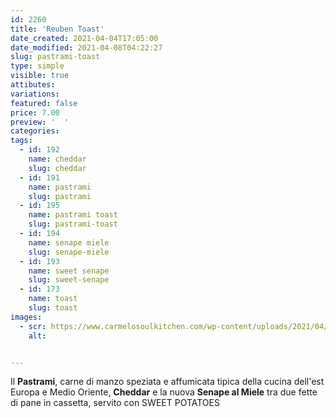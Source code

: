 ```yaml
---
id: 2260
title: 'Reuben Toast'
date_created: 2021-04-04T17:05:00
date_modified: 2021-04-08T04:22:27
slug: pastrami-toast
type: simple
visible: true
attibutes: 
variations:
featured: false
price: 7.00
preview: '  '
categories: 
tags: 
  - id: 192
    name: cheddar
    slug: cheddar
  - id: 191
    name: pastrami
    slug: pastrami
  - id: 195
    name: pastrami toast
    slug: pastrami-toast
  - id: 194
    name: senape miele
    slug: senape-miele
  - id: 193
    name: sweet senape
    slug: sweet-senape
  - id: 173
    name: toast
    slug: toast
images: 
  - scr: https://www.carmelosoulkitchen.com/wp-content/uploads/2021/04/PASTRAMI-TOAST.png
    alt: 


---
```


<p>Il <strong>Pastrami</strong>, carne di manzo speziata e affumicata tipica della cucina dell'est Europa e Medio Oriente, <strong>Cheddar</strong> e la nuova <strong>Senape al Miele</strong> tra due fette di pane in cassetta, servito con SWEET POTATOES</p>

